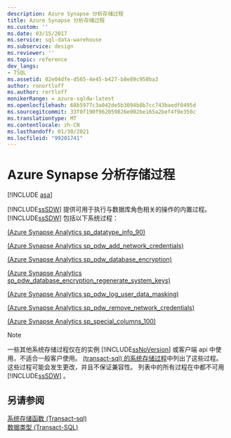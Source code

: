 ```yaml
---
description: Azure Synapse 分析存储过程
title: Azure Synapse 分析存储过程
ms.custom: ''
ms.date: 03/15/2017
ms.service: sql-data-warehouse
ms.subservice: design
ms.reviewer: ''
ms.topic: reference
dev_langs:
- TSQL
ms.assetid: 02e04dfe-d565-4e45-b427-b8e89c958ba3
author: ronortloff
ms.author: rortloff
monikerRange: = azure-sqldw-latest
ms.openlocfilehash: 68b5977c3a042de5b3094b8b7cc743baedf0495d
ms.sourcegitcommit: 33f0f190f962059826e002be165a2bef4f9e350c
ms.translationtype: MT
ms.contentlocale: zh-CN
ms.lasthandoff: 01/30/2021
ms.locfileid: "99201741"
---
```

# <a name="azure-synapse-analytics-stored-procedures"></a>Azure Synapse 分析存储过程
[!INCLUDE [asa](../../includes/applies-to-version/asa.md)]

  [!INCLUDE[ssSDW](../../includes/sssdw-md.md)] 提供可用于执行与数据库角色相关的操作的内置过程。 [!INCLUDE[ssSDW](../../includes/sssdw-md.md)] 包括以下系统过程：  
  
<a name="AggregateFunctions"></a>[&#40;Azure Synapse Analytics sp_datatype_info_90&#41;](../../relational-databases/system-stored-procedures/sp-datatype-info-90-sql-data-warehouse.md)  
  
 [&#40;Azure Synapse Analytics sp_pdw_add_network_credentials&#41;](../../relational-databases/system-stored-procedures/sp-pdw-add-network-credentials-sql-data-warehouse.md)  
  
 [&#40;Azure Synapse Analytics sp_pdw_database_encryption&#41;](../../relational-databases/system-stored-procedures/sp-pdw-database-encryption-sql-data-warehouse.md)  
  
 [&#40;Azure Synapse Analytics sp_pdw_database_encryption_regenerate_system_keys&#41;](../../relational-databases/system-stored-procedures/sp-pdw-database-encryption-regenerate-system-keys-sql-data-warehouse.md)  
  
 [&#40;Azure Synapse Analytics sp_pdw_log_user_data_masking&#41;](../../relational-databases/system-stored-procedures/sp-pdw-log-user-data-masking-sql-data-warehouse.md)  
  
 [&#40;Azure Synapse Analytics sp_pdw_remove_network_credentials&#41;](../../relational-databases/system-stored-procedures/sp-pdw-remove-network-credentials-sql-data-warehouse.md)  
  
 [&#40;Azure Synapse Analytics sp_special_columns_100&#41;](../../relational-databases/system-stored-procedures/sp-special-columns-100-sql-data-warehouse.md)  
  
> [!NOTE]  
>  一些其他系统存储过程仅在的实例 [!INCLUDE[ssNoVersion](../../includes/ssnoversion-md.md)] 或客户端 api 中使用，不适合一般客户使用。 [ (transact-sql) 的系统存储过程](./system-stored-procedures-transact-sql.md)中列出了这些过程。 这些过程可能会发生更改，并且不保证兼容性。 列表中的所有过程在中都不可用 [!INCLUDE[ssSDW](../../includes/sssdw-md.md)] 。  
  
## <a name="see-also"></a>另请参阅  
 [系统存储函数 &#40;Transact-sql&#41;](~/relational-databases/system-functions/system-functions-category-transact-sql.md)   
 [数据类型 (Transact-SQL)](../../t-sql/data-types/data-types-transact-sql.md)  
  
